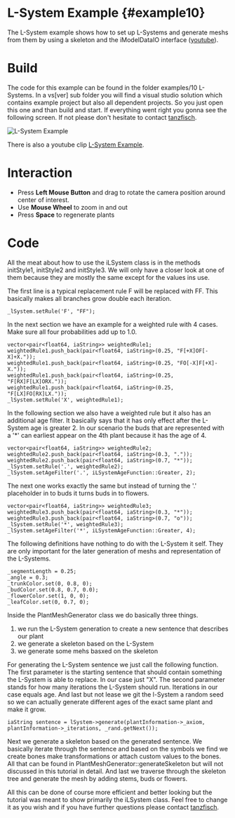 L-System Example                                   {#example10}
================

The L-System example shows how to set up L-Systems and generate meshs from them by using a skeleton and the iModelDataIO interface ([youtube](https://www.youtube.com/watch?v=5qK0ee4xTug)).

Build
=====

The code for this example can be found in the folder examples/10 L-Systems. In a vs[ver] sub folder you will find a visual studio solution which contains example project but also all dependent projects. So you just open this one and than build and start. If everything went right you gonna see the following screen. If not please don't hesitate to contact [tanzfisch](https://github.com/tanzfisch).

![L-System Example](/images/Example10_Pic1.png)

There is also a youtube clip [L-System Example](https://youtu.be/5qK0ee4xTug).

Interaction
===========

* Press **Left Mouse Button** and drag to rotate the camera position around center of interest.
* Use **Mouse Wheel** to zoom in and out
* Press **Space** to regenerate plants

Code
====

All the meat about how to use the iLSystem class is in the methods initStyle1, initStyle2 and initStyle3. We will only have a closer look at one of them because they are mostly the same except for the values ins use.

The first line is a typical replacement rule F will be replaced with FF. This basically makes all branches grow double each iteration.

    _lSystem.setRule('F', "FF");

In the next section we have an example for a weighted rule with 4 cases. Make sure all four probabilities add up to 1.0.

    vector<pair<float64, iaString>> weightedRule1;
    weightedRule1.push_back(pair<float64, iaString>(0.25, "F[+X]OF[-X]+X."));
    weightedRule1.push_back(pair<float64, iaString>(0.25, "FO[-X]F[+X]-X."));
    weightedRule1.push_back(pair<float64, iaString>(0.25, "F[RX]F[LX]ORX."));
    weightedRule1.push_back(pair<float64, iaString>(0.25, "F[LX]FO[RX]LX."));
    _lSystem.setRule('X', weightedRule1);

In the following section we also have a weighted rule but it also has an additional age filter. It basically says that it has only effect after the L-System age is greater 2. In our scenario the buds that are represented with a '*' can earliest appear on the 4th plant because it has the age of 4.

    vector<pair<float64, iaString>> weightedRule2;
    weightedRule2.push_back(pair<float64, iaString>(0.3, "."));
    weightedRule2.push_back(pair<float64, iaString>(0.7, "*"));
    _lSystem.setRule('.', weightedRule2);
    _lSystem.setAgeFilter('.', iLSystemAgeFunction::Greater, 2);

The next one works exactly the same but instead of turning the '.' placeholder in to buds it turns buds in to flowers.

    vector<pair<float64, iaString>> weightedRule3;
    weightedRule3.push_back(pair<float64, iaString>(0.3, "*"));
    weightedRule3.push_back(pair<float64, iaString>(0.7, "o"));
    _lSystem.setRule('*', weightedRule3);
    _lSystem.setAgeFilter('*', iLSystemAgeFunction::Greater, 4);

The following definitions have nothing to do with the L-System it self. They are only important for the later generation of meshs and representation of the L-Systems.

    _segmentLength = 0.25;
    _angle = 0.3;
    _trunkColor.set(0, 0.8, 0);
    _budColor.set(0.8, 0.7, 0.0);
    _flowerColor.set(1, 0, 0);
    _leafColor.set(0, 0.7, 0);

Inside the PlantMeshGenerator class we do basically three things.
1. we run the L-System generation to create a new sentence that describes our plant
2. we generate a skeleton based on the L-System
3. we generate some mehs basxed on the skeleton

For generating the L-System sentence we just call the following function. The first parameter is the starting sentence that should contain something the L-System is able to replace. In our case just "X". The second parameter stands for how many iterations the L-System should run. Iterations in our case equals age. And last but not lease we git the l-System a random seed so we can actually generate different ages of the exact same plant and make it grow.

    iaString sentence = lSystem->generate(plantInformation->_axiom, plantInformation->_iterations, _rand.getNext());

Next we generate a skeleton based on the generated sentence. We basically iterate through the sentence and based on the symbols we find we create bones make transformations or attach custom values to the bones. All that can be found in PlantMeshGenerator::generateSkeleton but will not discussed in this tutorial in detail. And last we traverse through the skeleton tree and generate the mesh by adding stems, buds or flowers.

All this can be done of course more efficient and better looking but the tutorial was meant to show primarily the iLSystem class. Feel free to change it as you wish and if you have further questions please contact [tanzfisch](https://github.com/tanzfisch).
